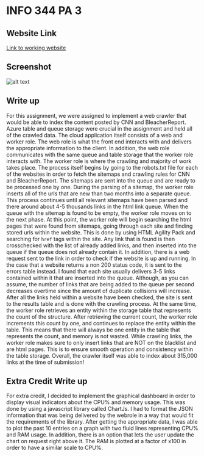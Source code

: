 # INFO 344 PA 3

## Website Link
[Link to working website](http://hw3cloud.cloudapp.net/)

## Screenshot
![alt text](https://i.imgur.com/42cG8I0.jpg)

## Write up
For this assignment, we were assigned to implement a web crawler that would be able to index the content posted by CNN and BleacherReport. Azure table and queue storage were crucial in the assignment and held all of the crawled data. The cloud application itself consists of a web and worker role. The web role is what the front end interacts with and delivers the appropriate information to the client. In addition, the web role communicates with the same queue and table storage that the worker role interacts with. The worker role is where the crawling and majority of work takes place. The process itself begins by going to the robots.txt file for each of the websites in order to fetch the sitemaps and crawling rules for CNN and BleacherReport. The sitemaps are sent into the queue and are ready to be processed one by one. During the parsing of a sitemap, the worker role inserts all of the urls that are new than two months into a separate queue. This process continues until all relevant sitemaps have been parsed and there around about 4-5 thousands links in the html link queue. When the queue with the sitemap is found to be empty, the worker role moves on to the next phase. At this point, the worker role will begin searching the html pages that were found from sitemaps, going through each site and finding stored urls within the website. This is done by using HTML Agility Pack and searching for `href` tags within the site. Any link that is found is then crosschecked with the list of already added links, and then inserted into the queue if the queue does not already contain it. In addition, there is a web request sent to the link in order to check if the website is up and running. In the case that a website returns a non 200 status code, it is sent to the errors table instead. I found that each site usually delivers 3-5 links contained within it that are inserted into the queue. Although, as you can assume, the number of links that are being added to the queue per second decreases overtime since the amount of duplicate collisions will increase. After all the links held within a website have been checked, the site is sent to the results table and is done with the crawling process. At the same time, the worker role retrieves an entity within the storage table that represents the count of the structure. After retrieving the current count, the worker role increments this count by one, and continues to replace the entity within the table. This means that there will always be one entity in the table that represents the count, and memory is not wasted. While crawling links, the worker role makes sure to only insert links that are NOT on the blacklist and are html pages. This is to ensure smooth operation and consistency within the table storage. Overall, the crawler itself was able to index about 315,000 links at the time of submission!

## Extra Credit Write up
For extra credit, I decided to implement the graphical dashboard in order to display visual indicators about the CPU% and memory usage. This was done by using a javascript library called ChartJs. I had to format the JSON information that was being delivered by the webrole in a way that would fit the requirements of the library. After getting the appropriate data, I was able to plot the past 10 entries on a graph with two fluid lines representing CPU% and RAM usage. In addition, there is an option that lets the user update the chart on request right above it. The RAM is plotted at a factor of x100 in order to have a similar scale to CPU%. 